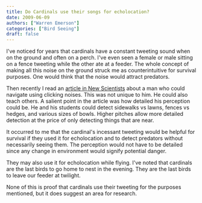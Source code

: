 ```yaml
---
title: Do Cardinals use their songs for echolocation? 
date: 2009-06-09
authors: ["Warren Emerson"]
categories: ["Bird Seeing"]
draft: false
---
```


I've noticed for years that cardinals have a constant tweeting sound when on the ground and often on a perch. I've even seen a female or male sitting on a fence tweeting while the other ate at a feeder. The whole concept of making all this noise on the ground struck me as counterintuitive for survival purposes. One would think that the noise would attract predators.

Then recently I read an [article in New Scientists](http://www.newscientist.com/article/mg20227031.400-echo-vision-the-man-who-sees-with-sound.html) about a man who could navigate using clicking noises. This was not unique to him. He could also teach others. A salient point in the article was how detailed his perception could be. He and his students could detect sidewalks vs lawns, fences vs hedges, and various sizes of bowls. Higher pitches allow more detailed detection at the price of only detecting things that are near.

It occurred to me that the cardinal's incessant tweeting would be helpful for survival if they used it for echolocation and to detect predators without necessarily seeing them. The perception would not have to be detailed since any change in environment would signify potential danger.

They may also use it for echolocation while flying. I've noted that cardinals are the last birds to go home to nest in the evening. They are the last birds to leave our feeder at twilight.

None of this is proof that cardinals use their tweeting for the purposes mentioned, but it does suggest an area for research.